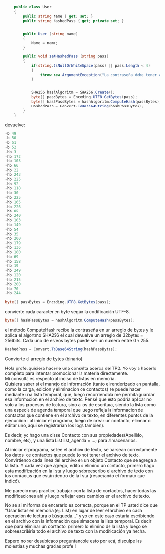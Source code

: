 ```c#
    public class User
    {
        public string Name { get; set; }
        public string HashedPass { get; private set; }


        public User (string name)
        {
            Name = name;
        }

        public void setHashedPass (string pass)
        {
            if(string.IsNullOrWhiteSpace(pass) || pass.Length < 4)
            {
                throw new ArgumentException("La contraseña debe tener al menos 4                                               caracteres");
            }


            SHA256 hashAlgoritm = SHA256.Create();
            byte[] passBytes = Encoding.UTF8.GetBytes(pass);
            byte[] hashPassBytes = hashAlgoritm.ComputeHash(passBytes);
            HashedPass = Convert.ToBase64String(hashPassBytes);
        }
    }
```
devuelve: 
```c#
-b 49
-b 50
-b 51
-b 52
-hb 3
-hb 172
-hb 103
-hb 66
-hb 22
-hb 243
-hb 225
-hb 92
-hb 118
-hb 30
-hb 225
-hb 165
-hb 226
-hb 85
-hb 240
-hb 103
-hb 149
-hb 54
-hb 35
-hb 200
-hb 179
-hb 136
-hb 180
-hb 69
-hb 158
-hb 19
-hb 249
-hb 120
-hb 215
-hb 200
-hb 70
-hb 244
```

```csharp
byte[] passBytes = Encoding.UTF8.GetBytes(pass);
```
convierte cada caracter en byte según la codificación UTF-8.

```csharp
byte[] hashPassBytes = hashAlgoritm.ComputeHash(passBytes);
```
el método ComputeHash recibe la contraseña en un arreglo de bytes y le aplica el algortmo SHA256 el cual devuelve un arreglo de 32bytes = 256bits. Cada uno de esteos bytes puede ser un numero entre 0 y 255.

```csharp
HashedPass = Convert.ToBase64String(hashPassBytes);
```
Convierte el arreglo de bytes (binario) 




















Hola profe, quisiera hacerle una consulta acerca del TP2. Yo voy a hacerlo completo para intentar promocionar la materia directamente.  
Mi consulta es respecto al inciso de listas en memoria.   
Quisiera saber si el manejo de información (tanto el renderizado en pantalla, como la carga, edicion y eliminacion de contactos) se puede hacer mediante una lista temporal, que, luego recorriendola me permita guardar esa informacion en el archivo de texto. Pensé que esto podría aplicar no solo a los procesos de lectura, sino a los de escritura, siendo la lista como una especie de agenda temporal que luego refleja la informacion de contactos que contiene en el archivo de texto, en diferentes puntos de la ejecuciion ( al iniciar el programa, luego de crear un contacto, elimnar o editar uno, aqui se registrarian los logs tambien).  

Es decir, yo hago una clase Contacto con sus propiedades(Apellido, nombre, etc),  y una lista List<Contacto> list_agenda = ...; para almacenarlos.  
  
Al  iniciar el programa, se lee el archivo de texto, se parsean correctamente los datos  de contactos que puede (o no) tener el archivo de texto. Convirtiendo cada linea del archivo en un objeto Contacto que se agrega a la lista.
Y cada vez que agrego, edito o elimino un contacto, primero hago esta modificación en la lista y luego sobreescribo el archivo de texto con los contactos que están dentro de la lista (respetando el formato que indicó).   

Me pareció mas practico trabajar con la lista de contactos, hacer todas las modificaciones ahi y luego reflejar esos cambios en el archivo de texto. 

No se si mi forma de encararlo  es correcta, porque en el TP usted dice que "Usar listas en memoria (ej. List<Contacto>) en lugar de leer el archivo en cada operación de lectura o búsqueda..." y yo en este caso estaría escribiendo en el archivo con la información que almacena la lista temporal. Es decir que para eliminar un contacto, primero lo elimino de la lista y luego se sobreescribiría todo el archivo de texto con la modificación ya hecha. 

Espero no ser desubicado preguntandole esto por acá, disculpe las molestias y muchas gracias profe ! 